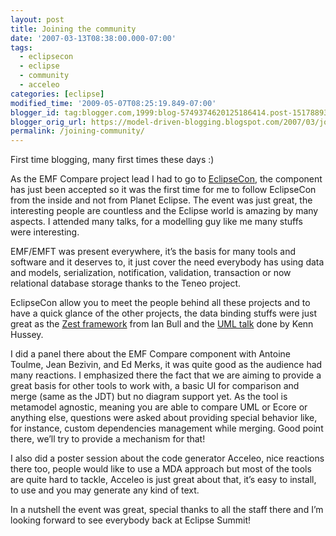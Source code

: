 ```yaml
---
layout: post
title: Joining the community
date: '2007-03-13T08:38:00.000-07:00'
tags:
  - eclipsecon
  - eclipse
  - community
  - acceleo
categories: [eclipse]
modified_time: '2009-05-07T08:25:19.849-07:00'
blogger_id: tag:blogger.com,1999:blog-5749374620125186414.post-1517889382020277273
blogger_orig_url: https://model-driven-blogging.blogspot.com/2007/03/joining-community.html
permalink: /joining-community/
---
```


First time blogging, many first times these days :)

As the EMF Compare project lead I had to go to [EclipseCon](https://www.eclipsecon.org/2007/), the component has just been accepted so it was the first time for me to follow EclipseCon from the inside and not from Planet Eclipse. The event was just great, the interesting people are countless and the Eclipse world is amazing by many aspects. I attended many talks, for a modelling guy like me many stuffs were interesting.

EMF/EMFT was present everywhere, it’s the basis for many tools and software and it deserves to, it just cover the need everybody has using data and models, serialization, notification, validation, transaction or now relational database storage thanks to the Teneo project.

EclipseCon allow you to meet the people behind all these projects and to have a quick glance of the other projects, the data binding stuffs were just great as the [Zest framework](https://www.eclipse.dev/mylar/zest.php) from Ian Bull and the [UML talk](https://www.eclipsecon.org/2007/index.php?page=sub/&id=3703) done by Kenn Hussey.

I did a panel there about the EMF Compare component with Antoine Toulme, Jean Bezivin, and Ed Merks, it was quite good as the audience had many reactions. I emphasized there the fact that we are aiming to provide a great basis for other tools to work with, a basic UI for comparison and merge (same as the JDT) but no diagram support yet. As the tool is metamodel agnostic, meaning you are able to compare UML or Ecore or anything else, questions were asked about providing special behavior like, for instance, custom dependencies management while merging. Good point there, we’ll try to provide a mechanism for that!

I also did a poster session about the code generator Acceleo, nice reactions there too, people would like to use a MDA approach but most of the tools are quite hard to tackle, Acceleo is just great about that, it’s easy to install, to use and you may generate any kind of text.

In a nutshell the event was great, special thanks to all the staff there and I’m looking forward to see everybody back at Eclipse Summit!

